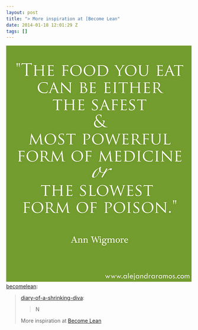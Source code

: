 ```yaml
---
layout: post
title: "> More inspiration at [Become Lean"
date: 2014-01-18 12:01:29 Z
tags: []
---
```

![](/media/2014/01/73709668499.jpg)
[becomelean](http://becomelean.tumblr.com/post/72672062441/diary-of-a-shrinking-diva-n-more-inspiration):

> [diary-of-a-shrinking-diva](http://diary-of-a-shrinking-diva.tumblr.com/post/72152379510/n):
> 
> > N
> 
> More inspiration at [Become Lean](http://becomelean.tumblr.com/)
